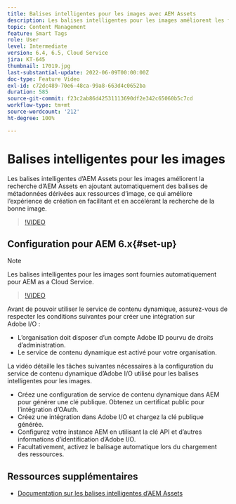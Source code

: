 ```yaml
---
title: Balises intelligentes pour les images avec AEM Assets
description: Les balises intelligentes pour les images améliorent les fonctionnalités de recherche d’AEM en ajoutant automatiquement et intelligemment des balises de métadonnées aux ressources d’image en fonction du contenu de l’image.
topic: Content Management
feature: Smart Tags
role: User
level: Intermediate
version: 6.4, 6.5, Cloud Service
jira: KT-645
thumbnail: 17019.jpg
last-substantial-update: 2022-06-09T00:00:00Z
doc-type: Feature Video
exl-id: c72dc489-70e6-48ca-99a8-663d4c0652ba
duration: 585
source-git-commit: f23c2ab86d42531113690df2e342c65060b5c7cd
workflow-type: tm+mt
source-wordcount: '212'
ht-degree: 100%

---
```


# Balises intelligentes pour les images

Les balises intelligentes d’AEM Assets pour les images améliorent la recherche d’AEM Assets en ajoutant automatiquement des balises de métadonnées dérivées aux ressources d’image, ce qui améliore l’expérience de création en facilitant et en accélérant la recherche de la bonne image.

>[!VIDEO](https://video.tv.adobe.com/v/17019?quality=12&learn=on)

## Configuration pour AEM 6.x{#set-up}

>[!NOTE]
> Les balises intelligentes pour les images sont fournies automatiquement pour AEM as a Cloud Service.

>[!VIDEO](https://video.tv.adobe.com/v/17023?quality=12&learn=on)

Avant de pouvoir utiliser le service de contenu dynamique, assurez-vous de respecter les conditions suivantes pour créer une intégration sur Adobe I/O :

* L’organisation doit disposer d’un compte Adobe ID pourvu de droits d’administration.
* Le service de contenu dynamique est activé pour votre organisation.

La vidéo détaille les tâches suivantes nécessaires à la configuration du service de contenu dynamique d’Adobe I/O utilisé pour les balises intelligentes pour les images.

* Créez une configuration de service de contenu dynamique dans AEM pour générer une clé publique. Obtenez un certificat public pour l’intégration d’OAuth.
* Créez une intégration dans Adobe I/O et chargez la clé publique générée.
* Configurez votre instance AEM en utilisant la clé API et d’autres informations d’identification d’Adobe I/O.
* Facultativement, activez le balisage automatique lors du chargement des ressources.

## Ressources supplémentaires

* [Documentation sur les balises intelligentes d’AEM Assets](https://experienceleague.adobe.com/docs/experience-manager-cloud-service/content/assets/manage/smart-tags.html?lang=fr)

